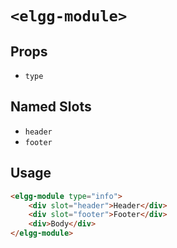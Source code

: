 # `<elgg-module>`

## Props

 * `type`

## Named Slots

 * `header`
 * `footer`
  
## Usage

```html
<elgg-module type="info">
    <div slot="header">Header</div>
    <div slot="footer">Footer</div>
    <div>Body</div>
</elgg-module>
```

